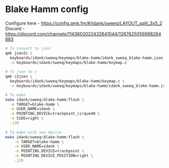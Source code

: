 # Blake Hamm config

Configure here - https://config.qmk.fm/#/idank/sweeq/LAYOUT_split_3x5_2
Discord - https://discord.com/channels/1143602022432641044/1267625056998264883

```bash
# To convert to json
qmk json2c \
  keyboards/idank/sweeq/keymaps/blake-hamm/idank_sweeq_blake-hamm.json \
  -o keyboards/idank/sweeq/keymaps/blake-hamm/keymap.c
  
# To json to c
qmk c2json \
  keyboards/idank/sweeq/keymaps/blake-hamm/keymap.c \
  -o keyboards/idank/sweeq/keymaps/blake-hamm/idank_sweeq_blake-hamm.json

# To make
make idank/sweeq:blake-hamm:flash \
  -e TARGET=blake-hamm \
  -e USER_NAME=idank \
  -e POINTING_DEVICE=trackpoint_cirque40 \
  -e SIDE=right \
  -j20
  
# To make with one device
make idank/sweeq:blake-hamm:flash \
    -e TARGET=blake-hamm \
    -e USER_NAME=idank \
    -e POINTING_DEVICE=trackpoint \
    -e POINTING_DEVICE_POSITION=right \
    -j20
```
